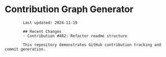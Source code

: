 # Contribution Graph Generator
            
            Last updated: 2024-11-19
            
            ## Recent Changes
            - Contribution #402: Refactor readme structure
            
            This repository demonstrates GitHub contribution tracking and commit generation.
        